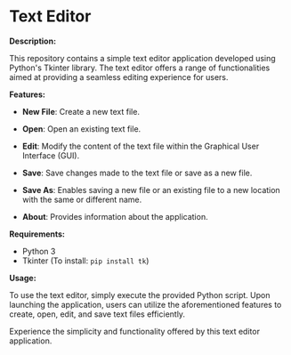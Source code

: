 # Text Editor

**Description:**

This repository contains a simple text editor application developed using Python's Tkinter library. The text editor offers a range of functionalities aimed at providing a seamless editing experience for users.

**Features:**

- **New File**: Create a new text file.
  
- **Open**: Open an existing text file.
  
- **Edit**: Modify the content of the text file within the Graphical User Interface (GUI).
  
- **Save**: Save changes made to the text file or save as a new file.
  
- **Save As**: Enables saving a new file or an existing file to a new location with the same or different name.
  
- **About**: Provides information about the application.

**Requirements:**

- Python 3
- Tkinter (To install: `pip install tk`)

**Usage:**

To use the text editor, simply execute the provided Python script. Upon launching the application, users can utilize the aforementioned features to create, open, edit, and save text files efficiently.

Experience the simplicity and functionality offered by this text editor application.
